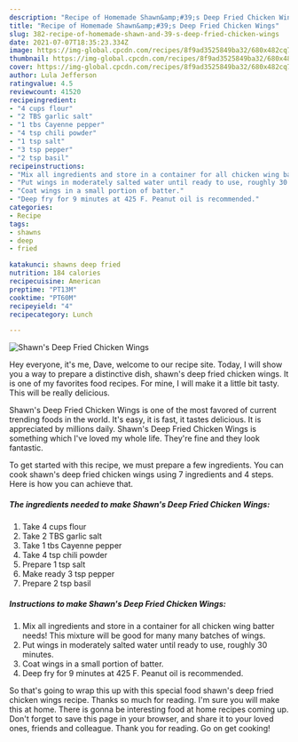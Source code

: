 ```yaml
---
description: "Recipe of Homemade Shawn&amp;#39;s Deep Fried Chicken Wings"
title: "Recipe of Homemade Shawn&amp;#39;s Deep Fried Chicken Wings"
slug: 382-recipe-of-homemade-shawn-and-39-s-deep-fried-chicken-wings
date: 2021-07-07T18:35:23.334Z
image: https://img-global.cpcdn.com/recipes/8f9ad3525849ba32/680x482cq70/shawns-deep-fried-chicken-wings-recipe-main-photo.jpg
thumbnail: https://img-global.cpcdn.com/recipes/8f9ad3525849ba32/680x482cq70/shawns-deep-fried-chicken-wings-recipe-main-photo.jpg
cover: https://img-global.cpcdn.com/recipes/8f9ad3525849ba32/680x482cq70/shawns-deep-fried-chicken-wings-recipe-main-photo.jpg
author: Lula Jefferson
ratingvalue: 4.5
reviewcount: 41520
recipeingredient:
- "4 cups flour"
- "2 TBS garlic salt"
- "1 tbs Cayenne pepper"
- "4 tsp chili powder"
- "1 tsp salt"
- "3 tsp pepper"
- "2 tsp basil"
recipeinstructions:
- "Mix all ingredients and store in a container for all chicken wing batter needs! This mixture will be good for many many batches of wings."
- "Put wings in moderately salted water until ready to use, roughly 30 minutes."
- "Coat wings in a small portion of batter."
- "Deep fry for 9 minutes at 425 F. Peanut oil is recommended."
categories:
- Recipe
tags:
- shawns
- deep
- fried

katakunci: shawns deep fried 
nutrition: 184 calories
recipecuisine: American
preptime: "PT13M"
cooktime: "PT60M"
recipeyield: "4"
recipecategory: Lunch

---
```



![Shawn&#39;s Deep Fried Chicken Wings](https://img-global.cpcdn.com/recipes/8f9ad3525849ba32/680x482cq70/shawns-deep-fried-chicken-wings-recipe-main-photo.jpg)

Hey everyone, it's me, Dave, welcome to our recipe site. Today, I will show you a way to prepare a distinctive dish, shawn&#39;s deep fried chicken wings. It is one of my favorites food recipes. For mine, I will make it a little bit tasty. This will be really delicious.



Shawn&#39;s Deep Fried Chicken Wings is one of the most favored of current trending foods in the world. It's easy, it is fast, it tastes delicious. It is appreciated by millions daily. Shawn&#39;s Deep Fried Chicken Wings is something which I've loved my whole life. They're fine and they look fantastic.


To get started with this recipe, we must prepare a few ingredients. You can cook shawn&#39;s deep fried chicken wings using 7 ingredients and 4 steps. Here is how you can achieve that.

<!--inarticleads1-->

##### The ingredients needed to make Shawn&#39;s Deep Fried Chicken Wings:

1. Take 4 cups flour
1. Take 2 TBS garlic salt
1. Take 1 tbs Cayenne pepper
1. Take 4 tsp chili powder
1. Prepare 1 tsp salt
1. Make ready 3 tsp pepper
1. Prepare 2 tsp basil




<!--inarticleads2-->

##### Instructions to make Shawn&#39;s Deep Fried Chicken Wings:

1. Mix all ingredients and store in a container for all chicken wing batter needs! This mixture will be good for many many batches of wings.
1. Put wings in moderately salted water until ready to use, roughly 30 minutes.
1. Coat wings in a small portion of batter.
1. Deep fry for 9 minutes at 425 F. Peanut oil is recommended.




So that's going to wrap this up with this special food shawn&#39;s deep fried chicken wings recipe. Thanks so much for reading. I'm sure you will make this at home. There is gonna be interesting food at home recipes coming up. Don't forget to save this page in your browser, and share it to your loved ones, friends and colleague. Thank you for reading. Go on get cooking!
